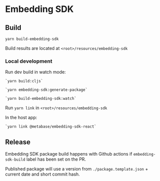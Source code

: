 # Embedding SDK

## Build
`yarn build-embedding-sdk`

Build results are located at `<root>/resources/embedding-sdk`

### Local development

Run dev build in watch mode:

    `yarn build:cljs`

    `yarn embedding-sdk:generate-package`

    `yarn build-embedding-sdk:watch`

Run `yarn link` in `<root>/resources/embedding-sdk`

In the host app:

    `yarn link @metabase/embedding-sdk-react`


## Release

Embedding SDK package build happens with Github actions if `embedding-sdk-build` label has been set on the PR.

Published package will use a version from `./package.template.json` + current date and short commit hash.
